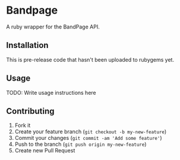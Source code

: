 # Bandpage

A ruby wrapper for the BandPage API.

## Installation

This is pre-release code that hasn't been uploaded to rubygems yet.

## Usage

TODO: Write usage instructions here

## Contributing

1. Fork it
2. Create your feature branch (`git checkout -b my-new-feature`)
3. Commit your changes (`git commit -am 'Add some feature'`)
4. Push to the branch (`git push origin my-new-feature`)
5. Create new Pull Request
